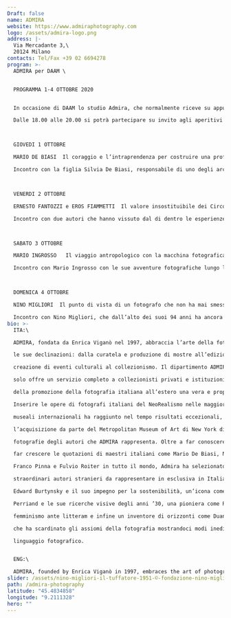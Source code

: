 ```yaml
---
Draft: false
name: ADMIRA
website: https://www.admiraphotography.com
logo: /assets/admira-logo.png
address: |-
  Via Mercadante 3,\
  20124 Milano
contacts: Tel/Fax +39 02 6694278
program: >-
  ADMIRA per DAAM \


  PROGRAMMA 1-4 OTTOBRE 2020


  In occasione di DAAM lo studio Admira, che normalmente riceve su appuntamento, ha organizzato delle aperture speciali. Dall’1 al 4 ottobre gli spazi di Admira saranno aperti al pubblico dalle 15.00 alle 21.00 con un ricco programma di incontri e proiezioni e con la possibilità di scoprire i tesori del nostro archivio.

  Dalle 18.00 alle 20.00 si potrà partecipare su invito agli aperitivi con i protagonisti della fotografia italiana del dopoguerra, che commenteranno personalmente le loro opere proiettate su grande schermo e risponderanno alle curiosità dei loro collezionisti in un’atmosfera informale (e sempre ben protetta).



  GIOVEDI 1 OTTOBRE

  MARIO DE BIASI  Il coraggio e l’intraprendenza per costruire una professione nel fotogiornalismo e nell’arte.

  Incontro con la figlia Silvia De Biasi, responsabile di uno degli archivi più vasti e affascinanti d’Italia, che conserva le fotografie scattate nelle diverse fasi della carriera di Mario De Biasi: dalle prime immagini del periodo neorealista ai numerosi e scapestrati reportage realizzati in trent’anni di servizio al settimanale Epoca, fino alle sue poetiche interpretazioni della natura.



  VENERDI 2 OTTOBRE

  ERNESTO FANTOZZI e EROS FIAMMETTI  Il valore insostituibile dei Circoli Fotografici per la storia della fotografia italiana.

  Incontro con due autori che hanno vissuto dal di dentro le esperienze dei circoli, luoghi al centro del dibattito sulla fotografia e stimolo per fotoamatori e futuri professionisti. Entrambi i fotografi saranno presenti per approfondire il loro racconto visivo dell’Italia in trasformazione e spiegare il fenomeno di club come il Circolo Fotografico Milanese e il CineFotoClub di Brescia.



  SABATO 3 OTTOBRE

  MARIO INGROSSO   Il viaggio antropologico con la macchina fotografica in quell’Italia ancora senza autostrade. 

  Incontro con Mario Ingrosso con le sue avventure fotografiche lungo la penisola italiana e le incursioni nella sua Milano . Ingegnoso e guidato da una vera passione per la fotografia e per l’essere umano, Mario si è spinto oltre le storie e oltre i luoghi, cercando di cogliere qualcosa di originale, sempre con audacia e, a volte, un po’ di incoscienza, alimentando un ventaglio di spassosi aneddoti.



  DOMENICA 4 OTTOBRE

  NINO MIGLIORI  Il punto di vista di un fotografo che non ha mai smesso di sperimentare con il linguaggio fotografico e la materia.

  Incontro con Nino Migliori, che dall’alto dei suoi 94 anni ha ancora da insegnare a tutti noi come liberare l’immaginazione e osare oltre i confini del conosciuto. Dagli inizi legati a una fotografia realista, socialmente necessaria nel dopoguerra italiano, alle innumerevoli ricerche concettuali e agli esperimenti on e off camera, Migliori è sempre stato partecipe del suo tempo e della società in continuo cambiamento.
bio: >-
  ITA:\

  ADMIRA, fondata da Enrica Viganò nel 1997, abbraccia l’arte della fotografia in tutte

  le sue declinazioni: dalla curatela e produzione di mostre all’edizione di libri, dalla

  creazione di eventi culturali al collezionismo. Il dipartimento ADMIRA FineArt non

  solo offre un servizio completo a collezionisti privati e istituzioni pubbliche, ma fa

  della promozione della fotografia italiana all’estero una vera e propria mission.

  Inserire le opere di fotografi italiani del NeoRealismo nelle maggiori collezioni

  museali internazionali ha raggiunto nel tempo risultati eccezionali, come

  l’acquisizione da parte del Metropolitan Museum of Art di New York di ben 93

  fotografie degli autori che ADMIRA rappresenta. Oltre a far conoscere all’estero e a

  far crescere le quotazioni di maestri italiani come Mario De Biasi, Nino Migliori,

  Franco Pinna e Fulvio Roiter in tutto il mondo, Admira ha selezionato alcuni

  straordinari autori stranieri da rappresentare in esclusiva in Italia: una star come

  Edward Burtynsky e il suo impegno per la sostenibilità, un’icona come Charlotte

  Perriand e le sue ricerche visive degli anni ’30, una pioniera come Ruth Orkin e il suo

  femminismo ante litteram e infine un inventore di orizzonti come Duane Michals,

  che ha scardinato gli assiomi della fotografia mostrandoci modi inediti di utilizzare il

  linguaggio fotografico.


  ENG:\

  ADMIRA, founded by Enrica Viganò in 1997, embraces the art of photography in all its forms: from curating and producing exhibitions to publishing books, creating cultural events and collecting. The ADMIRA FineArt department not only offers a complete service to private collectors and public institutions, but makes the promotion of Italian photography abroad a real mission. Inserting the works of Italian NeoRealism photographers in the major international museum collections has achieved exceptional results over time, such as the acquisition by the Metropolitan Museum of Art in New York of as many as 93 photographs of the authors that ADMIRA represents. In addition to bring abroad Italian masters such as Mario De Biasi, Nino Best, Franco Pinna and Fulvio Roiter while keeping their market value strong, Admira has selected some extraordinary foreign authors to be represented exclusively in Italy: a star like Edward Burtynsky and his commitment to sustainability, an icon like Charlotte Perriand and his visual research from the 1930s, a pioneer like Ruth Orkin and her ante litteram feminism and finally an inventor of horizons like Duane Michals, who unhinged the axioms of photography showing us new ways of using photographic language.
slider: /assets/nino-migliori-il-tuffatore-1951-©-fondazione-nino-migliori.jpg
path: /admira-photography
latitude: "45.4834858"
longitude: "9.2111328"
hero: ""
---
```

